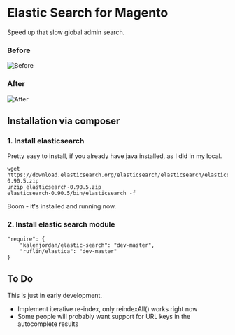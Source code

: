 Elastic Search for Magento
==========================

Speed up that slow global admin search.

### Before

![Before](https://raw.github.com/kalenjordan/clean-elastic-search/master/example/before.png)

### After

![After](https://raw.github.com/kalenjordan/clean-elastic-search/master/example/after.png)


## Installation via composer

### 1. Install elasticsearch

Pretty easy to install, if you already have java installed, as I did in my local.

    wget https://download.elasticsearch.org/elasticsearch/elasticsearch/elasticsearch-0.90.5.zip
    unzip elasticsearch-0.90.5.zip
    elasticsearch-0.90.5/bin/elasticsearch -f

Boom - it's installed and running now.

### 2. Install elastic search module

    "require": {
        "kalenjordan/elastic-search": "dev-master",
        "ruflin/elastica": "dev-master"
    }

## To Do

This is just in early development.   

 - Implement iterative re-index, only reindexAll() works right now
 - Some people will probably want support for URL keys in the autocomplete results

